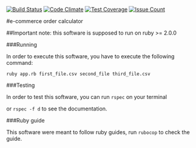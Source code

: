 [![Build Status](https://travis-ci.org/rafaelGuerreiro/ecommerce-order-calculator.svg?branch=master)](https://travis-ci.org/rafaelGuerreiro/ecommerce-order-calculator)
[![Code Climate](https://codeclimate.com/github/rafaelGuerreiro/ecommerce-order-calculator/badges/gpa.svg)](https://codeclimate.com/github/rafaelGuerreiro/ecommerce-order-calculator)
[![Test Coverage](https://codeclimate.com/github/rafaelGuerreiro/ecommerce-order-calculator/badges/coverage.svg)](https://codeclimate.com/github/rafaelGuerreiro/ecommerce-order-calculator/coverage)
[![Issue Count](https://codeclimate.com/github/rafaelGuerreiro/ecommerce-order-calculator/badges/issue_count.svg)](https://codeclimate.com/github/rafaelGuerreiro/ecommerce-order-calculator)

#e-commerce order calculator

##Important note: this software is supposed to run on ruby >= 2.0.0

###Running

In order to execute this software, you have to execute the following command:
```
ruby app.rb first_file.csv second_file third_file.csv
```

###Testing

In order to test this software, you can run `rspec` on your terminal

or `rspec -f d` to see the documentation.

###Ruby guide

This software were meant to follow ruby guides, run `rubocop` to check the guide.